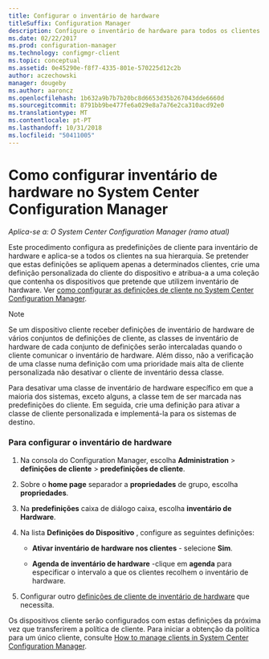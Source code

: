 ```yaml
---
title: Configurar o inventário de hardware
titleSuffix: Configuration Manager
description: Configure o inventário de hardware para todos os clientes ou para uma coleção no System Center Configuration Manager.
ms.date: 02/22/2017
ms.prod: configuration-manager
ms.technology: configmgr-client
ms.topic: conceptual
ms.assetid: 0e45290e-f8f7-4335-801e-570225d12c2b
author: aczechowski
manager: dougeby
ms.author: aaroncz
ms.openlocfilehash: 1b632a9b7b7b20bc8d6653d35b267043dde6660d
ms.sourcegitcommit: 8791bb9be477fe6a029e8a7a76e2ca310acd92e0
ms.translationtype: MT
ms.contentlocale: pt-PT
ms.lasthandoff: 10/31/2018
ms.locfileid: "50411005"
---
```

# <a name="how-to-configure-hardware-inventory-in-system-center-configuration-manager"></a>Como configurar inventário de hardware no System Center Configuration Manager

*Aplica-se a: O System Center Configuration Manager (ramo atual)*

Este procedimento configura as predefinições de cliente para inventário de hardware e aplica-se a todos os clientes na sua hierarquia. Se pretender que estas definições se apliquem apenas a determinados clientes, crie uma definição personalizada do cliente do dispositivo e atribua-a a uma coleção que contenha os dispositivos que pretende que utilizem inventário de hardware. Ver [como configurar as definições de cliente no System Center Configuration Manager](../../../../core/clients/deploy/configure-client-settings.md).  

> [!NOTE]  
>  Se um dispositivo cliente receber definições de inventário de hardware de vários conjuntos de definições de cliente, as classes de inventário de hardware de cada conjunto de definições serão intercaladas quando o cliente comunicar o inventário de hardware. Além disso, não a verificação de uma classe numa definição com uma prioridade mais alta de cliente personalizada não desativar o cliente de inventário dessa classe. 

Para desativar uma classe de inventário de hardware específico em que a maioria dos sistemas, exceto alguns, a classe tem de ser marcada nas predefinições do cliente. Em seguida, crie uma definição para ativar a classe de cliente personalizada e implementá-la para os sistemas de destino.


### <a name="to-configure-hardware-inventory"></a>Para configurar o inventário de hardware  

1.  Na consola do Configuration Manager, escolha **Administration** > **definições de cliente** > **predefinições de cliente**.  

4.  Sobre o **home page** separador a **propriedades** de grupo, escolha **propriedades**.  

5.  Na **predefinições** caixa de diálogo caixa, escolha **inventário de Hardware**.  

6.  Na lista **Definições do Dispositivo** , configure as seguintes definições:  

    -   **Ativar inventário de hardware nos clientes** - selecione **Sim**.  

    -   **Agenda de inventário de hardware** -clique em **agenda** para especificar o intervalo a que os clientes recolhem o inventário de hardware.  

7.  Configurar outro [definições de cliente de inventário de hardware](../../../../core/clients/deploy/about-client-settings.md#hardware-inventory) que necessita.  

Os dispositivos cliente serão configurados com estas definições da próxima vez que transferirem a política de cliente. Para iniciar a obtenção da política para um único cliente, consulte [How to manage clients in System Center Configuration Manager](../../../../core/clients/manage/manage-clients.md).  

